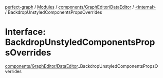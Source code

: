 [perfect-graph](../README.md) / [Modules](../modules.md) / [components/GraphEditor/DataEditor](../modules/components_GraphEditor_DataEditor.md) / [<internal\>](../modules/components_GraphEditor_DataEditor._internal_.md) / BackdropUnstyledComponentsPropsOverrides

# Interface: BackdropUnstyledComponentsPropsOverrides

[components/GraphEditor/DataEditor](../modules/components_GraphEditor_DataEditor.md).[<internal>](../modules/components_GraphEditor_DataEditor._internal_.md).BackdropUnstyledComponentsPropsOverrides

